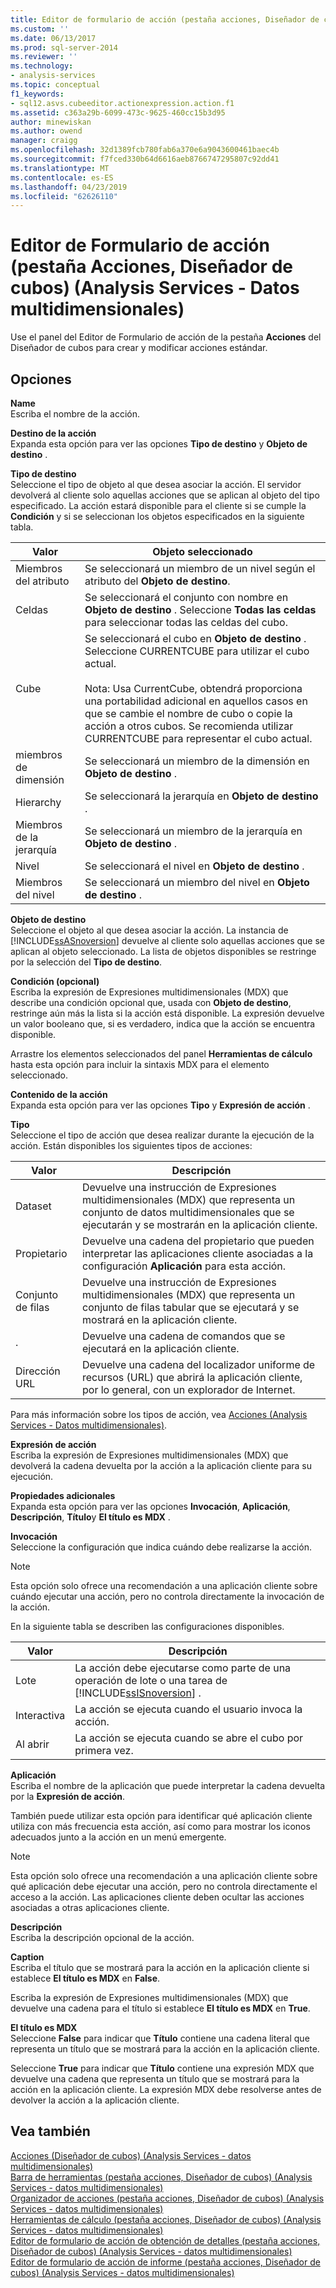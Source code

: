 ```yaml
---
title: Editor de formulario de acción (pestaña acciones, Diseñador de cubos) (Analysis Services - datos multidimensionales) | Microsoft Docs
ms.custom: ''
ms.date: 06/13/2017
ms.prod: sql-server-2014
ms.reviewer: ''
ms.technology:
- analysis-services
ms.topic: conceptual
f1_keywords:
- sql12.asvs.cubeeditor.actionexpression.action.f1
ms.assetid: c363a29b-6099-473c-9625-460cc15b3d95
author: minewiskan
ms.author: owend
manager: craigg
ms.openlocfilehash: 32d1389fcb780fab6a370e6a9043600461baec4b
ms.sourcegitcommit: f7fced330b64d6616aeb8766747295807c92dd41
ms.translationtype: MT
ms.contentlocale: es-ES
ms.lasthandoff: 04/23/2019
ms.locfileid: "62626110"
---
```

# <a name="action-form-editor-actions-tab-cube-designer-analysis-services---multidimensional-data"></a>Editor de Formulario de acción (pestaña Acciones, Diseñador de cubos) (Analysis Services - Datos multidimensionales)
  Use el panel del Editor de Formulario de acción de la pestaña **Acciones** del Diseñador de cubos para crear y modificar acciones estándar.  
  
## <a name="options"></a>Opciones  
 **Name**  
 Escriba el nombre de la acción.  
  
 **Destino de la acción**  
 Expanda esta opción para ver las opciones **Tipo de destino** y **Objeto de destino** .  
  
 **Tipo de destino**  
 Seleccione el tipo de objeto al que desea asociar la acción. El servidor devolverá al cliente solo aquellas acciones que se aplican al objeto del tipo especificado. La acción estará disponible para el cliente si se cumple la **Condición** y si se seleccionan los objetos especificados en la siguiente tabla.  
  
|Valor|Objeto seleccionado|  
|-----------|---------------------|  
|Miembros del atributo|Se seleccionará un miembro de un nivel según el atributo del **Objeto de destino**.|  
|Celdas|Se seleccionará el conjunto con nombre en **Objeto de destino** . Seleccione **Todas las celdas** para seleccionar todas las celdas del cubo.|  
|Cube|Se seleccionará el cubo en **Objeto de destino** . Seleccione CURRENTCUBE para utilizar el cubo actual.<br /><br /> Nota: Usa CurrentCube, obtendrá proporciona una portabilidad adicional en aquellos casos en que se cambie el nombre de cubo o copie la acción a otros cubos. Se recomienda utilizar CURRENTCUBE para representar el cubo actual.|  
|miembros de dimensión|Se seleccionará un miembro de la dimensión en **Objeto de destino** .|  
|Hierarchy|Se seleccionará la jerarquía en **Objeto de destino** .|  
|Miembros de la jerarquía|Se seleccionará un miembro de la jerarquía en **Objeto de destino** .|  
|Nivel|Se seleccionará el nivel en **Objeto de destino** .|  
|Miembros del nivel|Se seleccionará un miembro del nivel en **Objeto de destino** .|  
  
 **Objeto de destino**  
 Seleccione el objeto al que desea asociar la acción. La instancia de [!INCLUDE[ssASnoversion](../includes/ssasnoversion-md.md)] devuelve al cliente solo aquellas acciones que se aplican al objeto seleccionado. La lista de objetos disponibles se restringe por la selección del **Tipo de destino**.  
  
 **Condición (opcional)**  
 Escriba la expresión de Expresiones multidimensionales (MDX) que describe una condición opcional que, usada con **Objeto de destino**, restringe aún más la lista si la acción está disponible. La expresión devuelve un valor booleano que, si es verdadero, indica que la acción se encuentra disponible.  
  
 Arrastre los elementos seleccionados del panel **Herramientas de cálculo** hasta esta opción para incluir la sintaxis MDX para el elemento seleccionado.  
  
 **Contenido de la acción**  
 Expanda esta opción para ver las opciones **Tipo** y **Expresión de acción** .  
  
 **Tipo**  
 Seleccione el tipo de acción que desea realizar durante la ejecución de la acción. Están disponibles los siguientes tipos de acciones:  
  
|Valor|Descripción|  
|-----------|-----------------|  
|Dataset|Devuelve una instrucción de Expresiones multidimensionales (MDX) que representa un conjunto de datos multidimensionales que se ejecutarán y se mostrarán en la aplicación cliente.|  
|Propietario|Devuelve una cadena del propietario que pueden interpretar las aplicaciones cliente asociadas a la configuración **Aplicación** para esta acción.|  
|Conjunto de filas|Devuelve una instrucción de Expresiones multidimensionales (MDX) que representa un conjunto de filas tabular que se ejecutará y se mostrará en la aplicación cliente.|  
|.|Devuelve una cadena de comandos que se ejecutará en la aplicación cliente.|  
|Dirección URL|Devuelve una cadena del localizador uniforme de recursos (URL) que abrirá la aplicación cliente, por lo general, con un explorador de Internet.|  
  
 Para más información sobre los tipos de acción, vea [Acciones &#40;Analysis Services - Datos multidimensionales&#41;](multidimensional-models/actions-analysis-services-multidimensional-data.md).  
  
 **Expresión de acción**  
 Escriba la expresión de Expresiones multidimensionales (MDX) que devolverá la cadena devuelta por la acción a la aplicación cliente para su ejecución.  
  
 **Propiedades adicionales**  
 Expanda esta opción para ver las opciones **Invocación**, **Aplicación**, **Descripción**, **Título**y **El título es MDX** .  
  
 **Invocación**  
 Seleccione la configuración que indica cuándo debe realizarse la acción.  
  
> [!NOTE]  
>  Esta opción solo ofrece una recomendación a una aplicación cliente sobre cuándo ejecutar una acción, pero no controla directamente la invocación de la acción.  
  
 En la siguiente tabla se describen las configuraciones disponibles.  
  
|Valor|Descripción|  
|-----------|-----------------|  
|Lote|La acción debe ejecutarse como parte de una operación de lote o una tarea de [!INCLUDE[ssISnoversion](../includes/ssisnoversion-md.md)] .|  
|Interactiva|La acción se ejecuta cuando el usuario invoca la acción.|  
|Al abrir|La acción se ejecuta cuando se abre el cubo por primera vez.|  
  
 **Aplicación**  
 Escriba el nombre de la aplicación que puede interpretar la cadena devuelta por la **Expresión de acción**.  
  
 También puede utilizar esta opción para identificar qué aplicación cliente utiliza con más frecuencia esta acción, así como para mostrar los iconos adecuados junto a la acción en un menú emergente.  
  
> [!NOTE]  
>  Esta opción solo ofrece una recomendación a una aplicación cliente sobre qué aplicación debe ejecutar una acción, pero no controla directamente el acceso a la acción. Las aplicaciones cliente deben ocultar las acciones asociadas a otras aplicaciones cliente.  
  
 **Descripción**  
 Escriba la descripción opcional de la acción.  
  
 **Caption**  
 Escriba el título que se mostrará para la acción en la aplicación cliente si establece **El título es MDX** en **False**.  
  
 Escriba la expresión de Expresiones multidimensionales (MDX) que devuelve una cadena para el título si establece **El título es MDX** en **True**.  
  
 **El título es MDX**  
 Seleccione **False** para indicar que **Título** contiene una cadena literal que representa un título que se mostrará para la acción en la aplicación cliente.  
  
 Seleccione **True** para indicar que **Título** contiene una expresión MDX que devuelve una cadena que representa un título que se mostrará para la acción en la aplicación cliente. La expresión MDX debe resolverse antes de devolver la acción a la aplicación cliente.  
  
## <a name="see-also"></a>Vea también  
 [Acciones &#40;Diseñador de cubos&#41; &#40;Analysis Services - datos multidimensionales&#41;](actions-cube-designer-analysis-services-multidimensional-data.md)   
 [Barra de herramientas &#40;pestaña acciones, Diseñador de cubos&#41; &#40;Analysis Services - datos multidimensionales&#41;](toolbar-actions-tab-cube-designer-analysis-services-multidimensional-data.md)   
 [Organizador de acciones &#40;pestaña acciones, Diseñador de cubos&#41; &#40;Analysis Services - datos multidimensionales&#41;](action-organizer-cube-designer-analysis-services-multidimensional-data.md)   
 [Herramientas de cálculo &#40;pestaña acciones, Diseñador de cubos&#41; &#40;Analysis Services - datos multidimensionales&#41;](calculation-tools-actions-cube-designer-analysis-services-multidimensional-data.md)   
 [Editor de formulario de acción de obtención de detalles &#40;pestaña acciones, Diseñador de cubos&#41; &#40;Analysis Services - datos multidimensionales&#41;](drillthrough-action-form-editor-cube-designer-analysis-services-multidimensional-data.md)   
 [Editor de formulario de acción de informe &#40;pestaña acciones, Diseñador de cubos&#41; &#40;Analysis Services - datos multidimensionales&#41;](report-action-form-editor-cube-designer-analysis-services-multidimensional-data.md)  
  
  
